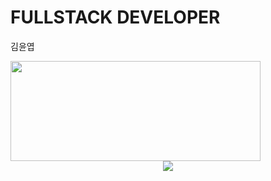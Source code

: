 # FULLSTACK DEVELOPER

김윤엽
<!-- ![Anurag's github stats](https://github-readme-stats.vercel.app/api?username=00-yykim&show_icons=true&theme=radical) -->

<!-- [![willianrod's wakatime stats](https://github-readme-stats.vercel.app/api/wakatime?username=@e2782542-490c-4443-8b5a-03993a7fd6ca)](https://github.com/anuraghazra/github-readme-stats) -->

<!-- [![Top Langs](https://github-readme-stats.vercel.app/api/top-langs/?username=00-yykim)](https://github.com/anuraghazra/github-readme-stats) -->

<div style="display:flex">
  <img width=400 height=160 src="https://github-readme-stats.vercel.app/api?username=00-yykim&show_icons=true&theme=radical" />
<!--   <img width=400 height=160 src="https://github-readme-stats.vercel.app/api/wakatime?username=@e2782542-490c-4443-8b5a-03993a7fd6ca" /> -->
</div>
<div align=center>
  <a href="https://hits.seeyoufarm.com"><img src="https://hits.seeyoufarm.com/api/count/incr/badge.svg?url=https%3A%2F%2Fgithub.com%2F00-yykim&count_bg=%2379C83D&title_bg=%23555555&icon=&icon_color=%23E7E7E7&title=hits&edge_flat=false"></a>
</div> 
